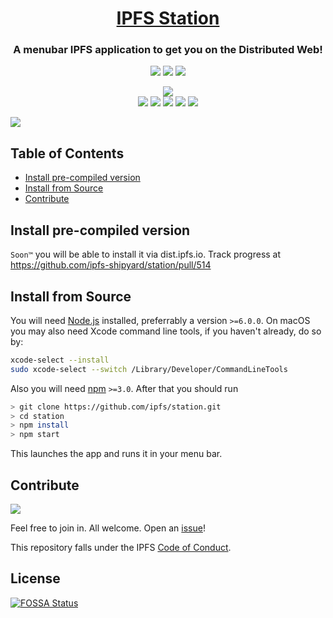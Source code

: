 <h1 align="center">
  <a href="ipfs.io">IPFS Station<!--<img width="650px" src="" alt="IPFS Station" />--></a>
</h1>

<h3 align="center">A menubar IPFS application to get you on the Distributed Web!</h3>

<p align="center">
  <a href="http://protocol.ai"><img src="https://img.shields.io/badge/made%20by-Protocol%20Labs-blue.svg?style=flat-square" /></a>
  <a href="http://ipfs.io/"><img src="https://img.shields.io/badge/project-IPFS-blue.svg?style=flat-square" /></a>
  <a href="http://webchat.freenode.net/?channels=%23ipfs"><img src="https://img.shields.io/badge/freenode-%23ipfs-blue.svg?style=flat-square" /></a>
</p>

<p align="center">
  <a href="https://travis-ci.org/ipfs-shipyard/station"><img src="https://travis-ci.org/ipfs-shipyard/station.svg?branch=master" /></a>
  <!--<a href="https://circleci.com/gh/ipfs-shipyard/station"><img src="https://circleci.com/gh/ipfs-shipyard/station.svg?style=svg" /></a>-->
  <!--<a href="https://coveralls.io/github/ipfs-shipyard/station?branch=master"><img src="https://coveralls.io/repos/github/ipfs-shipyard/station/badge.svg?branch=master"></a>-->
  <br>
  <a href="https://david-dm.org/ipfs-shipyard/station"><img src="https://david-dm.org/ipfs-shipyard/station.svg?style=flat-square" /></a>
  <a href="https://github.com/feross/standard"><img src="https://img.shields.io/badge/code%20style-standard-brightgreen.svg?style=flat-square"></a>
  <a href="https://github.com/RichardLitt/standard-readme"><img src="https://img.shields.io/badge/standard--readme-OK-green.svg?style=flat-square" /></a>
  <a href=""><img src="https://img.shields.io/badge/npm-%3E%3D3.0.0-orange.svg?style=flat-square" /></a>
  <a href=""><img src="https://img.shields.io/badge/Node.js-%3E%3D6.0.0-orange.svg?style=flat-square" /></a>
  <br>
</p>

![](https://ipfs.io/ipfs/QmQjPLSWt54MdFzLAxyEvTdaYPtdTAor7A1d5ugcVcmT87)

## Table of Contents

- [Install pre-compiled version](#install-pre-compiled-version)
- [Install from Source](#install-from-source)
- [Contribute](#contribute)

## Install pre-compiled version

`Soon™` you will be able to install it via dist.ipfs.io. Track progress at https://github.com/ipfs-shipyard/station/pull/514

## Install from Source

You will need [Node.js](https://nodejs.org/en/) installed, preferrably a version `>=6.0.0`. On macOS you may also need Xcode command line tools, if you haven't already, do so by:

```bash
xcode-select --install
sudo xcode-select --switch /Library/Developer/CommandLineTools
```

Also you will need [npm](npmjs.org) `>=3.0`. After that you should run

```bash
> git clone https://github.com/ipfs/station.git
> cd station
> npm install
> npm start
```

This launches the app and runs it in your menu bar.

## Contribute

[![](https://cdn.rawgit.com/jbenet/contribute-ipfs-gif/master/img/contribute.gif)](https://github.com/ipfs/community/blob/master/contributing.md)

Feel free to join in. All welcome. Open an [issue](https://github.com/ipfs/station/issues)!

This repository falls under the IPFS [Code of Conduct](https://github.com/ipfs/community/blob/master/code-of-conduct.md).

## License

[![FOSSA Status](https://app.fossa.io/api/projects/git%2Bhttps%3A%2F%2Fgithub.com%2Fipfs%2Fstation.svg?type=large)](https://app.fossa.io/projects/git%2Bhttps%3A%2F%2Fgithub.com%2Fipfs%2Fstation?ref=badge_large)
